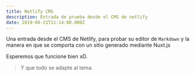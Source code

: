 ```yaml
---
title: Netlify CMS
description: Entrada de prueba desde el CMS de netlify
date: 2019-06-21T11:14:00.000Z
---
```


Una entrada desde el CMS de Netlify, para probar su editor de `Markdown` y la manera en que se comporta con un sitio generado mediante Nuxt.js

Esperemos que funcione bien xD.

> Y que todo se adapte al tema.

<v-img src='/images/uploads/img_los_perros_mas_bonitos_20497_600.jpg' classes='is-1by1'/>
